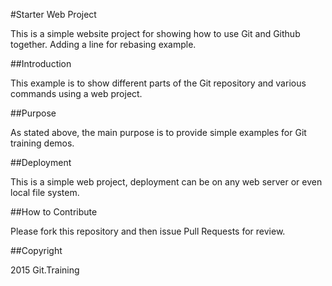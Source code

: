 #Starter Web Project

This is a simple website project for showing how to use Git and Github together. Adding a line for rebasing example.

##Introduction

This example is to show different parts of the Git repository and various commands using a web project.

##Purpose

As stated above, the main purpose is to provide simple examples for Git training demos.

##Deployment

This is a simple web project, deployment can be on any web server or even local file system.

##How to Contribute

Please fork this repository and then issue Pull Requests for review.


##Copyright

2015 Git.Training